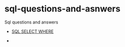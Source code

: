 # sql-questions-and-asnwers

Sql questions and answers

- [SQL SELECT WHERE](https://github.com/selamidemir/sql-questions-and-asnwers/blob/main/Sql/files/odev_1.sql)

- 
